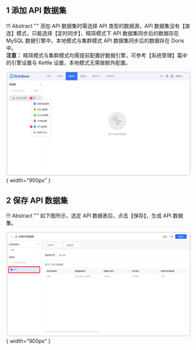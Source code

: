 ## 1 添加 API 数据集

!!! Abstract ""
    添加 API 数据集时需选择 API 类型的数据源，API 数据集没有【直连】模式，只能选择【定时同步】，精简模式下 API 数据集同步后的数据存在 MySQL 数据引擎中，本地模式与集群模式 API 数据集同步后的数据存在 Doris 中。  
    **注意：** 精简模式与集群模式均需提前配置好数据引擎，可参考【系统管理】篇中的引擎设置与 Kettle 设置，本地模式无需做额外配置。

![添加关联数据集](../../img/dataset_configuration/添加API数据集.png){ width="900px" }

## 2 保存 API 数据集

!!! Abstract ""
    如下图所示，选定 API 数据表后，点击【保存】，生成 API 数据集。

![保存API数据集](../../img/dataset_configuration/保存API数据集.png){ width="900px" }


